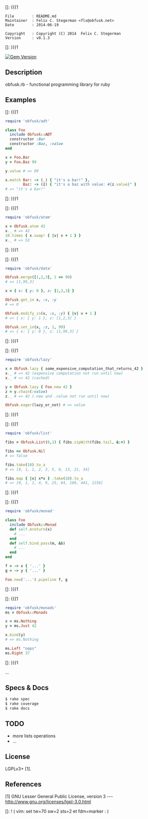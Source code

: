 []: {{{1

    File        : README.md
    Maintainer  : Felix C. Stegerman <flx@obfusk.net>
    Date        : 2014-06-19

    Copyright   : Copyright (C) 2014  Felix C. Stegerman
    Version     : v0.1.3

[]: }}}1

[![Gem Version](https://badge.fury.io/rb/obfusk.png)](https://badge.fury.io/rb/obfusk)

## Description

  obfusk.rb - functional programming library for ruby

## Examples

[]: {{{1

```ruby
require 'obfusk/adt'

class Foo
  include Obfusk::ADT
  constructor :Bar
  constructor :Baz, :value
end

x = Foo.Bar
y = Foo.Baz 99

y.value # => 99

x.match Bar: -> (_) { "it's a bar!" },
        Baz: -> (z) { "it's a baz with value: #{z.value}" }
# => "it's a bar!"
```

[]: }}}1

[]: {{{1

```ruby
require 'obfusk/atom'

x = Obfusk.atom 42
x._ # => 42
10.times { x.swap! { |v| v + 1 } }
x._ # => 53
```

[]: }}}1

[]: {{{1

```ruby
require 'obfusk/data'

Obfusk.merge([1,2,3], 1 => 99)
# => [1,99,3]

x = { x: { y: 0 }, z: [1,2,3] }

Obfusk.get_in x, :x, :y
# => 0

Obfusk.modify_in(x, :x, :y) { |v| v + 1 }
# => { x: { y: 1 }, z: [1,2,3] }

Obfusk.set_in(x, :z, 1, 99)
# => { x: { y: 0 }, z: [1,99,3] }
```

[]: }}}1

[]: {{{1

```ruby
require 'obfusk/lazy'

x = Obfusk.lazy { some_expensive_computation_that_returns_42 }
x._ # => 42 (expensive computation not run until now)
x._ # => 42 (cached)

y = Obfusk.lazy { Foo.new 42 }
z = y.chain(:value)
z._ # => 42 (.new and .value not run until now)

Obfusk.eager(lazy_or_not) # => value
```

[]: }}}1

[]: {{{1

```ruby
require 'obfusk/list'

fibs = Obfusk.List(0,1) { fibs.zipWith(fibs.tail, &:+) }

fibs == Obfusk.Nil
# => false

fibs.take(10).to_a
# => [0, 1, 1, 2, 3, 5, 8, 13, 21, 34]

fibs.map { |x| x*x } .take(10).to_a
# => [0, 1, 1, 4, 9, 25, 64, 169, 441, 1156]
```

[]: }}}1

[]: {{{1

```ruby
require 'obfusk/monad'

class Foo
  include Obfusk::Monad
  def self.mreturn(x)
    # ...
  end
  def self.bind_pass(m, &b)
    # ...
  end
end

f = -> x { '...' }
g = -> y { '...' }

Foo.new('...').pipeline f, g
```

[]: }}}1

[]: {{{1

```ruby
require 'obfusk/monads'
ms = Obfusk::Monads

x = ms.Nothing
y = ms.Just 42

x.bind(y)
# => ms.Nothing

ms.Left "oops"
ms.Right 37
```

[]: }}}1

...

## Specs & Docs

```bash
$ rake spec
$ rake coverage
$ rake docs
```

## TODO

  * more lists operations
  * ...

<!--
https://clojure.github.io/clojure/#clojure.core
http://hackage.haskell.org/package/base-4.7.0.0/docs/Prelude.html
http://obfusk.org/obfusk.coffee
-->

## License

  LGPLv3+ [1].

## References

  [1] GNU Lesser General Public License, version 3
  --- http://www.gnu.org/licenses/lgpl-3.0.html

[]: ! ( vim: set tw=70 sw=2 sts=2 et fdm=marker : )
